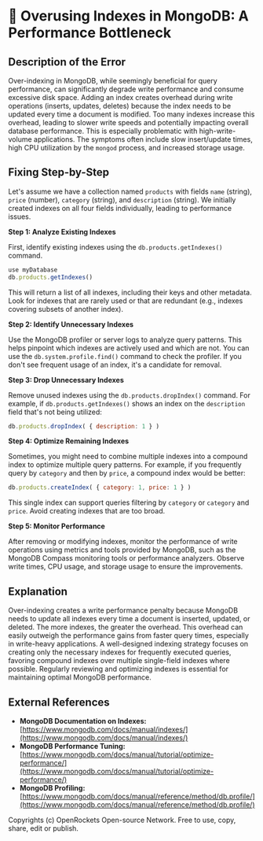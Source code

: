 # 🐞 Overusing Indexes in MongoDB: A Performance Bottleneck


## Description of the Error

Over-indexing in MongoDB, while seemingly beneficial for query performance, can significantly degrade write performance and consume excessive disk space.  Adding an index creates overhead during write operations (inserts, updates, deletes) because the index needs to be updated every time a document is modified.  Too many indexes increase this overhead, leading to slower write speeds and potentially impacting overall database performance.  This is especially problematic with high-write-volume applications.  The symptoms often include slow insert/update times, high CPU utilization by the `mongod` process, and increased storage usage.


## Fixing Step-by-Step

Let's assume we have a collection named `products` with fields `name` (string), `price` (number), `category` (string), and `description` (string). We initially created indexes on all four fields individually, leading to performance issues.

**Step 1: Analyze Existing Indexes**

First, identify existing indexes using the `db.products.getIndexes()` command.

```javascript
use myDatabase
db.products.getIndexes()
```

This will return a list of all indexes, including their keys and other metadata.  Look for indexes that are rarely used or that are redundant (e.g., indexes covering subsets of another index).


**Step 2: Identify Unnecessary Indexes**

Use the MongoDB profiler or server logs to analyze query patterns. This helps pinpoint which indexes are actively used and which are not.  You can use the `db.system.profile.find()` command to check the profiler. If you don't see frequent usage of an index, it's a candidate for removal.

**Step 3: Drop Unnecessary Indexes**

Remove unused indexes using the `db.products.dropIndex()` command.  For example, if `db.products.getIndexes()` shows an index on the `description` field that's not being utilized:

```javascript
db.products.dropIndex( { description: 1 } )
```

**Step 4: Optimize Remaining Indexes**

Sometimes, you might need to combine multiple indexes into a compound index to optimize multiple query patterns.  For example, if you frequently query by `category` and then by `price`, a compound index would be better:

```javascript
db.products.createIndex( { category: 1, price: 1 } )
```
This single index can support queries filtering by `category` or `category` and `price`. Avoid creating indexes that are too broad.


**Step 5: Monitor Performance**

After removing or modifying indexes, monitor the performance of write operations using metrics and tools provided by MongoDB, such as the MongoDB Compass monitoring tools or performance analyzers. Observe write times, CPU usage, and storage usage to ensure the improvements.


## Explanation

Over-indexing creates a write performance penalty because MongoDB needs to update all indexes every time a document is inserted, updated, or deleted.  The more indexes, the greater the overhead.  This overhead can easily outweigh the performance gains from faster query times, especially in write-heavy applications.  A well-designed indexing strategy focuses on creating only the necessary indexes for frequently executed queries, favoring compound indexes over multiple single-field indexes where possible.  Regularly reviewing and optimizing indexes is essential for maintaining optimal MongoDB performance.



## External References

* **MongoDB Documentation on Indexes:** [https://www.mongodb.com/docs/manual/indexes/](https://www.mongodb.com/docs/manual/indexes/)
* **MongoDB Performance Tuning:** [https://www.mongodb.com/docs/manual/tutorial/optimize-performance/](https://www.mongodb.com/docs/manual/tutorial/optimize-performance/)
* **MongoDB Profiling:** [https://www.mongodb.com/docs/manual/reference/method/db.profile/](https://www.mongodb.com/docs/manual/reference/method/db.profile/)


Copyrights (c) OpenRockets Open-source Network. Free to use, copy, share, edit or publish.

